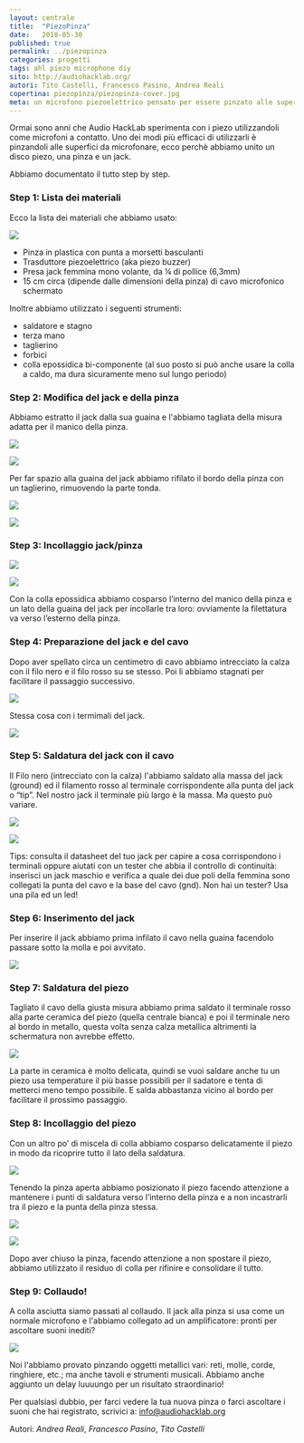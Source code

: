 ```yaml
---
layout: centrale
title:  "PiezoPinza"
date:   2018-05-30
published: true
permalink: ../piezopinza
categories: progetti
tags: ahl piezo microphone diy
sito: http://audiohacklab.org/
autori: Tito Castelli, Francesco Pasino, Andrea Reali
copertina: piezopinza/piezopinza-cover.jpg
meta: un microfono piezoelettrico pensato per essere pinzato alle superfici
---
```


<!-- Intro -->

Ormai sono anni che Audio HackLab sperimenta con i piezo utilizzandoli come microfoni a contatto. Uno dei modi più efficaci di utilizzarli è pinzandoli alle superfici da microfonare, ecco perchè abbiamo unito un disco piezo, una pinza e un jack. 

Abbiamo documentato il tutto step by step.

### Step 1: Lista dei materiali

 Ecco la lista dei materiali che abbiamo usato:

![](../../img/piezopinza/01-materiale.jpg)

- Pinza in plastica con punta a morsetti basculanti
- Trasduttore piezoelettrico (aka piezo buzzer)
- Presa jack femmina mono volante, da ¼ di pollice (6,3mm)
- 15 cm circa (dipende dalle dimensioni della pinza) di cavo microfonico schermato

Inoltre abbiamo utilizzato i seguenti strumenti:
- saldatore e stagno
- terza mano
- taglierino
- forbici
- colla epossidica bi-componente (al suo posto si può anche usare la colla a caldo, ma dura sicuramente meno sul lungo periodo)


### Step 2: Modifica del jack e della pinza

Abbiamo estratto il jack dalla sua guaina e l'abbiamo tagliata della misura adatta per il manico della pinza.

![](../../img/piezopinza/02-jack.jpg)

![](../../img/piezopinza/03-taglio-jack.jpg)

Per far spazio alla guaina del jack abbiamo rifilato il bordo della pinza con un taglierino, rimuovendo la parte tonda.

![](../../img/piezopinza/04-pinza.jpg)

![](../../img/piezopinza/05-taglio-pinza.jpg)


### Step 3: Incollaggio jack/pinza

![](../../img/piezopinza/06-incollaggio-jack.jpg)

![](../../img/piezopinza/07-incollaggio-jack-2.jpg)

Con la colla epossidica abbiamo cosparso l’interno del manico della pinza e un lato della guaina del jack per incollarle tra loro: ovviamente la filettatura va verso l’esterno della pinza.

### Step 4: Preparazione del jack e del cavo

Dopo aver spellato circa un centimetro di cavo abbiamo intrecciato la calza con il filo nero e il filo rosso su se stesso.
Poi li abbiamo stagnati per facilitare il passaggio successivo.   

![](../../img/piezopinza/08-preparazione-cavo.jpg)

Stessa cosa con i termimali del jack.

![](../../img/piezopinza/09-preparazione-jack.jpg)


### Step 5: Saldatura del jack con il cavo

Il Filo nero (intrecciato con la calza) l'abbiamo saldato alla massa del jack (ground) ed il filamento rosso al terminale corrispondente alla punta del jack o “tip”. Nel nostro jack il terminale più largo è la massa. Ma questo può variare.

![](../../img/piezopinza/10-saldatura-jack.jpg)

![](../../img/piezopinza/11-saldatura-jack-2.jpg)

Tips: consulta il datasheet del tuo jack per capire a cosa corrispondono i terminali oppure aiutati con un tester che abbia il controllo di continuità: inserisci un jack maschio e verifica a quale dei due poli della femmina sono collegati la punta del cavo e la base del cavo (gnd). Non hai un tester? Usa una pila ed un led!

### Step 6: Inserimento del jack

Per inserire il jack abbiamo prima infilato il cavo nella guaina facendolo passare sotto la molla e poi avvitato.

![](../../img/piezopinza/12-inserimento-jack.jpg)


### Step 7: Saldatura del piezo

Tagliato il cavo della giusta misura abbiamo prima saldato il terminale rosso alla parte ceramica del piezo (quella centrale bianca) e poi il terminale nero al bordo in metallo, questa volta senza calza metallica altrimenti la schermatura non avrebbe effetto.

![](../../img/piezopinza/13-saldatura-piezo.jpg)

La parte in ceramica è molto delicata, quindi se vuoi saldare anche tu un piezo usa temperature il più basse possibili per il sadatore e tenta di metterci meno tempo possibile. E salda abbastanza vicino al bordo per facilitare il prossimo passaggio.


### Step 8: Incollaggio del piezo

Con un altro po’ di miscela di colla abbiamo cosparso delicatamente il piezo in modo da ricoprire tutto il lato della saldatura.

![](../../img/piezopinza/14-incollaggio-piezo.jpg)

Tenendo la pinza aperta abbiamo posizionato il piezo facendo attenzione a mantenere i punti di saldatura verso l’interno della pinza e a non incastrarli tra il piezo e la punta della pinza stessa.     

![](../../img/piezopinza/15-incollaggio-su-pinza.jpg)

![](../../img/piezopinza/16-pinza-piezo.jpg)

Dopo aver chiuso la pinza, facendo attenzione a non spostare il piezo, abbiamo utilizzato il residuo di colla per rifinire e consolidare il tutto.

### Step 9: Collaudo!

A colla asciutta siamo passati al collaudo. Il jack alla pinza si usa come un normale microfono e l'abbiamo collegato ad un amplificatore: pronti per ascoltare suoni inediti?

![](../../img/piezopinza/piezopinza-cover.jpg)

Noi l'abbiamo provato pinzando oggetti metallici vari: reti, molle, corde, ringhiere, etc.; ma anche tavoli e strumenti musicali. Abbiamo anche aggiunto un delay luuuungo per un risultato straordinario!   

Per qualsiasi dubbio, per farci vedere la tua nuova pinza o farci ascoltare i suoni che hai registrato, scrivici a: info@audiohacklab.org

Autori: _Andrea Reali_, _Francesco Pasino_, _Tito Castelli_


<!--more-->
